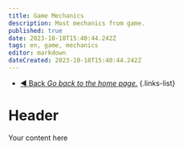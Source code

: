 ```yaml
---
title: Game Mechanics
description: Most mechanics from game.
published: true
date: 2023-10-18T15:40:44.242Z
tags: en, game, mechanics
editor: markdown
dateCreated: 2023-10-18T15:40:44.242Z
---
```


- [:arrow_backward: Back *Go back to the home page.*](/en/home#single-playerco-op)
{.links-list}
# Header
Your content here